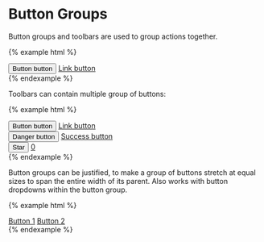 # Button Groups

Button groups and toolbars are used to group actions together.

{% example html %}
<div class="btn-group">
    <button class="btn" type="button">Button button</button>
    <a class="btn" href="#" role="button">Link button</a>
</div>
{% endexample %}

Toolbars can contain multiple group of buttons:

{% example html %}
<div class="btn-toolbar">
    <div class="btn-group">
        <button class="btn" type="button">Button button</button>
        <a class="btn" href="#" role="button">Link button</a>
    </div>
    <div class="btn-group">
        <button class="btn btn-danger" type="button">Danger button</button>
        <a class="btn btn-success" href="#" role="button">Success button</a>
    </div>
    <div class="btn-group">
        <button class="btn" type="button">Star</button>
        <a class="btn btn-count" href="#" role="button">0</a>
    </div>
</div>
{% endexample %}


Button groups can be justified, to make a group of buttons stretch at equal sizes to span the entire width of its parent. Also works with button dropdowns within the button group.

{% example html %}
<div class="btn-group btn-group-justified">
    <a class="btn" href="#" role="button">Button 1</a>
    <a class="btn" href="#" role="button">Button 2</a>
</div>
{% endexample %}
